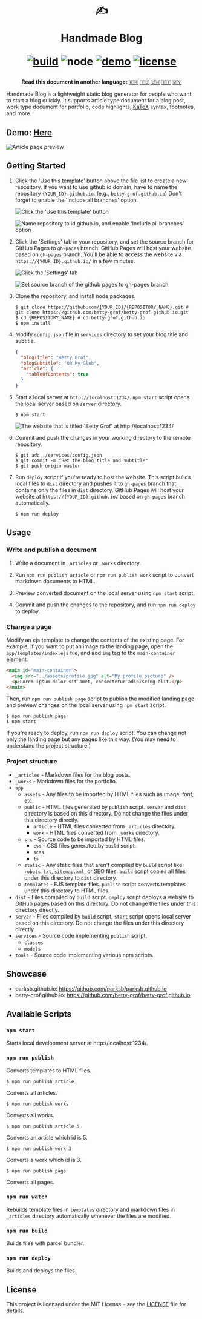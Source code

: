 <div align="center">
  <h1>

  ✍️

  Handmade Blog

  [![build](https://img.shields.io/github/workflow/status/ParkSB/handmade-blog/Node%20CI/master?style=flat-square)](https://github.com/ParkSB/handmade-blog/actions?query=workflow%3A%22Node+CI%22) ![node](https://img.shields.io/badge/node-%3E%3D%2010.0-brightgreen?style=flat-square) [![demo](https://img.shields.io/netlify/3f01acb3-1107-470a-914f-90d100b87d85?label=demo&style=flat-square)](https://handmade-blog.netlify.com/) [![license](https://img.shields.io/github/license/ParkSB/handmade-blog?style=flat-square)](LICENSE)

  </h1>
  
  <strong>Read this document in another language:</strong> [:kr:](README-KO.md) [:indonesia:](README-ID.md) [:brazil:](README-PT-BR.md) [:it:](README-IT.md) [:malaysia:](README-MS.md)
</div>

Handmade Blog is a lightweight static blog generator for people who want to start a blog quickly. It supports article type document for a blog post, work type document for portfolio, code highlights, [KaTeX](https://katex.org/) syntax, footnotes, and more.

## Demo: [Here](https://handmade-blog.netlify.com/)

![Article page preview](https://user-images.githubusercontent.com/6410412/74097056-be43d100-4b4a-11ea-806b-7bd263d7f623.png)

## Getting Started

1. Click the 'Use this template' button above the file list to create a new repository. If you want to use github.io domain, have to name the repository `{YOUR_ID}.github.io`. (e.g., `betty-grof.github.io`) Don't forget to enable the 'Include all branches' option.

    ![Click the 'Use this template' button](https://user-images.githubusercontent.com/6410412/93741226-f524ae00-fc26-11ea-8f88-ba634d2de66b.png)

    ![Name repository to id.github.io, and enable 'Include all branches' option](https://user-images.githubusercontent.com/6410412/93741223-f48c1780-fc26-11ea-9980-8911e531a29c.png)

2. Click the 'Settings' tab in your repository, and set the source branch for GitHub Pages to `gh-pages` branch. GitHub Pages will host your website based on `gh-pages` branch. You'll be able to access the website via `https://{YOUR_ID}.github.io/` in a few minutes.

    ![Click the 'Settings' tab](https://user-images.githubusercontent.com/6410412/93750006-d11c9900-fc35-11ea-9ac1-4f92216f28f9.png)

    ![Set source branch of the github pages to gh-pages branch](https://user-images.githubusercontent.com/6410412/93741218-f2c25400-fc26-11ea-9e30-eddb9a2a3b3f.png)

3. Clone the repository, and install node packages.

    ```shell script
    $ git clone https://github.com/{YOUR_ID}/{REPOSITORY_NAME}.git # git clone https://github.com/betty-grof/betty-grof.github.io.git
    $ cd {REPOSITORY_NAME} # cd betty-grof.github.io
    $ npm install
    ```

4. Modify `config.json` file in `services` directory to set your blog title and subtitle.

    ```json
    {
      "blogTitle": "Betty Grof",
      "blogSubtitle": "Oh My Glob",
      "article": {
        "tableOfContents": true 
      }
    }
    ```

5. Start a local server at `http://localhost:1234/`. `npm start` script opens the local server based on `server` directory.

    ```shell script
    $ npm start
    ```
   
    ![The website that is titled 'Betty Grof' at http://localhost:1234/](https://user-images.githubusercontent.com/6410412/93754683-155f6780-fc3d-11ea-99de-92c747c103f9.png)
    
6. Commit and push the changes in your working directory to the remote repository.

   ```shell script
   $ git add ./services/config.json
   $ git commit -m "Set the blog title and subtitle"
   $ git push origin master
   ```

7. Run `deploy` script if you're ready to host the website. This script builds local files to `dist` directory and pushes it to `gh-pages` branch that contains only the files in `dist` directory. GitHub Pages will host your website at `https://{YOUR_ID}.github.io/` based on `gh-pages` branch automatically.

    ```shell script
    $ npm run deploy
    ```

## Usage

### Write and publish a document

1. Write a document in `_articles` or `_works` directory.

1. Run `npm run publish article` or `npm run publish work` script to convert markdown documents to HTML.

1. Preview converted document on the local server using `npm start` script.

1. Commit and push the changes to the repository, and run `npm run deploy` to deploy.

### Change a page

Modify an ejs template to change the contents of the existing page. For example, if you want to put an image to the landing page, open the `app/templates/index.ejs` file, and add `img` tag to the `main-container` element.

```html
<main id="main-container">
  <img src="../assets/profile.jpg" alt="My profile picture" />
  <p>Lorem ipsum dolor sit amet, consectetur adipiscing elit.</p>
</main>
```

Then, run `npm run publish page` script to publish the modified landing page and preview changes on the local server using `npm start` script.

```shell script
$ npm run publish page
$ npm start
```

If you're ready to deploy, run `npm run deploy` script. You can change not only the landing page but any pages like this way. (You may need to understand the project structure.)

### Project structure

* `_articles` - Markdown files for the blog posts.
* `_works` - Markdown files for the portfolio.
* `app`
  * `assets` - Any files to be imported by HTML files such as image, font, etc.
  * `public` - HTML files generated by `publish` script. `server` and `dist` directory is based on this directory. Do not change the files under this directory directly.
    * `article` - HTML files converted from `_articles` directory.
    * `work` - HTML files converted from `_works` directory.
  * `src` - Source code to be imported by HTML files.
    * `css` - CSS files generated by `build` script.
    * `scss`
    * `ts`
  * `static` - Any static files that aren't compiled by `build` script like `robots.txt`, `sitemap.xml`, or SEO files. `build` script copies all files under this directory to `dist` directory. 
  * `templates` - EJS template files. `publish` script converts templates under this directory to HTML files.
* `dist` - Files compiled by `build` script. `deploy` script deploys a website to GitHub pages based on this directory. Do not change the files under this directory directly.
* `server` - Files compiled by `build` script. `start` script opens local server based on this directory. Do not change the files under this directory directly.
* `services` - Source code implementing `publish` script.
  * `classes`
  * `models`
* `tools` - Source code implementing various npm scripts.

## Showcase

* parksb.github.io: https://github.com/parksb/parksb.github.io
* betty-grof.github.io: https://github.com/betty-grof/betty-grof.github.io

## Available Scripts

### `npm start`

Starts local development server at http://localhost:1234/.

### `npm run publish`

Converts templates to HTML files.

```shell script
$ npm run publish article
```

Converts all articles.

```shell script
$ npm run publish works
```

Converts all works.

```shell script
$ npm run publish article 5
```

Converts an article which id is 5.

```shell script
$ npm run publish work 3
```

Converts a work which id is 3.

```shell script
$ npm run publish page
```

Converts all pages.

### `npm run watch`

Rebuilds template files in `templates` directory and markdown files in `_articles` directory automatically whenever the files are modified.

### `npm run build`

Builds files with parcel bundler.

### `npm run deploy`

Builds and deploys the files.

## License

This project is licensed under the MIT License - see the [LICENSE](LICENSE) file for details.
